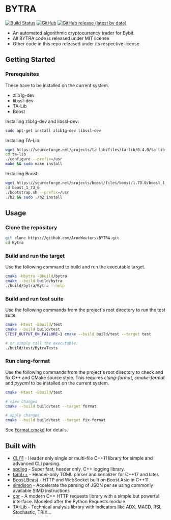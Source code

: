 # BYTRA

[![Build Status](https://travis-ci.com/ArneWouters/BYTRA.svg?token=whAYzQpaYXnwwohSyHG7&branch=master)](https://travis-ci.com/ArneWouters/BYTRA)
[![GitHub](https://img.shields.io/github/license/ArneWouters/BYTRA?color=blue)](https://github.com/ArneWouters/BYTRA/blob/master/LICENSE)
[![GitHub release (latest by date)](https://img.shields.io/github/v/release/ArneWouters/BYTRA)](https://github.com/ArneWouters/BYTRA/releases/latest)

* An automated algorithmic cryptocurrency trader for Bybit.
* All BYTRA code is released under MIT license
* Other code in this repo released under its respective license

## Getting Started

### Prerequisites

These have to be installed on the current system.
 * zlib1g-dev
 * libssl-dev
 * TA-Lib
 * Boost
 
Installing zlib1g-dev and libssl-dev:

```bash
sudo apt-get install zlib1g-dev libssl-dev
```
 
Installing TA-Lib:

```bash
wget https://sourceforge.net/projects/ta-lib/files/ta-lib/0.4.0/ta-lib-0.4.0-src.tar.gz && tar -xvzf ta-lib-0.4.0-src.tar.gz > /dev/null
cd ta-lib
./configure --prefix=/usr
make && sudo make install
```
 
Installing Boost:

```bash
wget https://sourceforge.net/projects/boost/files/boost/1.73.0/boost_1_73_0.tar.gz && tar -xvzf boost_1_73_0.tar.gz > /dev/null
cd boost_1_73_0
./bootstrap.sh --prefix=/usr
./b2 && sudo ./b2 install
```

## Usage

### Clone the repository

```bash
git clone https://github.com/ArneWouters/BYTRA.git
cd Bytra
```

### Build and run the target

Use the following command to build and run the executable target.

```bash
cmake -Hbytra -Bbuild/bytra
cmake --build build/bytra
./build/bytra/Bytra --help
```

### Build and run test suite

Use the following commands from the project's root directory to run the test suite.

```bash
cmake -Htest -Bbuild/test
cmake --build build/test
CTEST_OUTPUT_ON_FAILURE=1 cmake --build build/test --target test

# or simply call the executable: 
./build/test/BytraTests
```

### Run clang-format

Use the following commands from the project's root directory to check and fix C++ and CMake source style.
This requires _clang-format_, _cmake-format_ and _pyyaml_ to be installed on the current system.

```bash
cmake -Htest -Bbuild/test

# view changes
cmake --build build/test --target format

# apply changes
cmake --build build/test --target fix-format
```

See [Format.cmake](https://github.com/TheLartians/Format.cmake) for details.

## Built with
 * [CLI11](https://github.com/CLIUtils/CLI11) - Header only single or multi-file C++11 library for simple and advanced CLI parsing.
 * [spdlog](https://github.com/gabime/spdlog) - Super fast, header only, C++ logging library.
 * [toml++](https://github.com/marzer/tomlplusplus) - Header-only TOML parser and serializer for C++17 and later.
 * [Boost.Beast](https://github.com/boostorg/beast) - HTTP and WebSocket built on Boost.Asio in C++11.
 * [simdjson](https://github.com/lemire/simdjson) - Accelerate the parsing of JSON per se using commonly available SIMD instructions
 * [cpr](https://github.com/whoshuu/cpr) - A modern C++ HTTP requests library with a simple but powerful interface. Modeled after the Python Requests module.
 * [TA-Lib](https://sourceforge.net/projects/ta-lib/) - Technical analysis library with indicators like ADX, MACD, RSI, Stochastic, TRIX...
